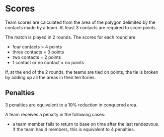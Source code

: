 # Scores

Team scores are calculated from the area of the polygon delimited by the contacts made by a team. At least 3 contacts are required to score points.

The match is played in 2 rounds. The scores for each round are:

- four contacts = 4 points
- three contacts = 3 points
- two contacts = 2 points
- 1 contact or no contact = no points

If, at the end of the 2 rounds, the teams are tied on points, the tie is broken by adding up all the areas in their territories.

## Penalties

3 penalties are equivalent to a 10% reduction in conquered area.

A team receives a penalty in the following cases:

- a team member fails to return to base on time after the last rendezvous. If the team has 4 members, this is equivalent to 4 penalties.
